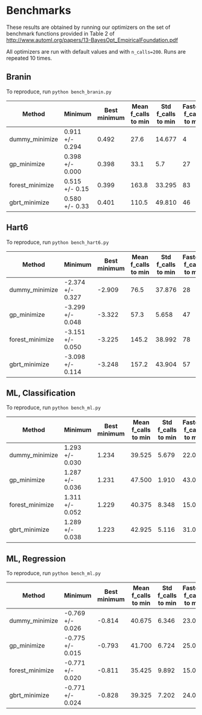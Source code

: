 # Benchmarks

These results are obtained by running our optimizers on the set of benchmark
functions provided in Table 2 of http://www.automl.org/papers/13-BayesOpt_EmpiricalFoundation.pdf

All optimizers are run with default values and with `n_calls=200`. Runs are
repeated 10 times.

## Branin

To reproduce, run `python bench_branin.py`

| Method | Minimum | Best minimum | Mean f_calls to min | Std f_calls to min | Fastest f_calls to min
------------------|------------|-----------|---------------------|--------------------|-----------------------
| dummy_minimize | 0.911 +/- 0.294 |0.492 | 27.6 | 14.677 | 4
| gp_minimize | 0.398 +/- 0.000 |0.398 | 33.1 | 5.7 | 27
| forest_minimize| 0.515 +/- 0.15 |0.399 | 163.8 | 33.295 | 83
| gbrt_minimize | 0.580 +/- 0.33 |0.401 | 110.5 | 49.810 | 46



## Hart6

To reproduce, run `python bench_hart6.py`

| Method | Minimum | Best minimum | Mean f_calls to min | Std f_calls to min | Fastest f_calls to min
------------------|------------|-----------|---------------------|--------------------|-----------------------
| dummy_minimize | -2.374 +/- 0.327 |-2.909 | 76.5 | 37.876 | 28
| gp_minimize | -3.299 +/- 0.048|-3.322 | 57.3 | 5.658 | 47
| forest_minimize | -3.151 +/- 0.050|-3.225 | 145.2 | 38.992 | 78
| gbrt_minimize | -3.098 +/- 0.114 |-3.248 | 157.2 | 43.904 | 57

## ML, Classification

To reproduce, run `python bench_ml.py`

| Method | Minimum | Best minimum | Mean f_calls to min | Std f_calls to min | Fastest f_calls to min
------------------|------------|-----------|---------------------|--------------------|-----------------------
| dummy_minimize | 1.293 +/- 0.030 | 1.234 | 39.525 | 5.679 | 22.000
| gp_minimize | 1.287 +/- 0.036 | 1.231 | 47.500 | 1.910 | 43.000
| forest_minimize | 1.311 +/- 0.052 | 1.229 | 40.375 | 8.348 | 15.000
| gbrt_minimize | 1.289 +/- 0.038 | 1.223 | 42.925 | 5.116 | 31.000


## ML, Regression

To reproduce, run `python bench_ml.py`

| Method | Minimum | Best minimum | Mean f_calls to min | Std f_calls to min | Fastest f_calls to min
------------------|------------|-----------|---------------------|--------------------|-----------------------
| dummy_minimize | -0.769 +/- 0.026 | -0.814 | 40.675 | 6.346 | 23.000
| gp_minimize | -0.775 +/- 0.015 | -0.793 | 41.700 | 6.724 | 25.000
| forest_minimize | -0.771 +/- 0.020 | -0.811 | 35.425 | 9.892 | 15.000
| gbrt_minimize | -0.771 +/- 0.024 | -0.828 | 39.325 | 7.202 | 24.000

